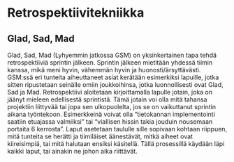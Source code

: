 # Retrospektiivitekniikka

## Glad, Sad, Mad

Glad, Sad, Mad (Lyhyemmin jatkossa GSM) on yksinkertainen tapa tehdä retrospektiiviä sprintin jälkeen. Sprintin jälkeen mietitään yhdessä tiimin kanssa, mikä meni hyvin, vähemmän hyvin ja huonosti/ärsyttävästi. GSM:ssä eri tunteita aiheuttaneet asiat kerätään esimerkiksi lapuille, jotka sitten ripustetaan seinälle omiin joukkoihinsa, jotka luonnollisesti ovat Glad, Sad ja Mad. Retrospektiivi aloitetaan kirjoittamalla lapulle jotain, joka on jäänyt mieleen edellisestä sprintistä. Tämä jotain voi olla mitä tahansa projektiin liittyvää tai jopa sen ulkopuolelta, jos se on vaikuttanut sprintin aikana työntekoon. Esimerkkeinä voivat olla “tietokannan implementointi saatiin etuajassa valmiiksi” tai “viallisen hissin takia jouduin nousemaan portaita 6 kerrosta”. Laput asetetaan taululle sille sopivaan kohtaan riippuen, mitä tunteita se herätti ja tiimiläiset äänestävät, mitkä aiheet ovat kiireisimpiä, tai mitä halutaan ensiksi käsitellä. Tällä prosessillä käydään läpi kaikki laput, tai ainakin ne johon aika riittävät.
